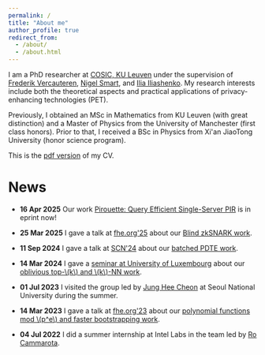 ```yaml
---
permalink: /
title: "About me"
author_profile: true
redirect_from: 
  - /about/
  - /about.html
---
```


I am a PhD researcher at [COSIC, KU Leuven](https://www.esat.kuleuven.be/cosic/) under the supervision of 
[Frederik Vercauteren](https://scholar.google.com/citations?user=pYTEVIEAAAAJ&hl=en), [Nigel Smart](https://nigelsmart.github.io/), and [Ilia Iliashenko](https://iliailia.github.io/). My research interests include 
both the theoretical aspects and practical applications of privacy-enhancing technologies (PET).

Previously, I obtained an MSc in Mathematics from KU Leuven (with great distinction) and a Master of Physics from the University of Manchester 
(first class honors). Prior to that, I received a BSc in Physics from Xi'an JiaoTong University (honor science program).  

This is the [pdf version](/files/resume.pdf) of my CV.

News
======
 - **16 Apr 2025** Our work [Pirouette: Query Efficient Single-Server PIR](https://eprint.iacr.org/2025/680) is in eprint now!

 - **25 Mar 2025** I gave a talk at [fhe.org'25](https://fhe.org/conferences/conference-2025/) about our [Blind zkSNARK work](https://eprint.iacr.org/2024/1684).

 - **11 Sep 2024** I gave a talk at [SCN'24](https://scn.unisa.it/scn24/) about our [batched PDTE work](https://eprint.iacr.org/2024/662).

 - **14 Mar 2024** I gave a [seminar at University of Luxembourg](http://www.crypto-uni.lu/meetings.html) about our [oblivious top-\\(k\\) and \\(k\\)-NN work](https://eprint.iacr.org/2023/852). 

 - **01 Jul 2023** I visited the group led by [Jung Hee Cheon](https://scholar.google.com/citations?user=KlTc3U4AAAAJ&hl=en) at Seoul National University during the summer.

 - **14 Mar 2023** I gave a talk at [fhe.org'23](https://fhe.org/conferences/conference-2023/resources) about our [polynomial functions mod \\(p^e\\) and faster bootstrapping work](https://eprint.iacr.org/2022/1364). 

 - **04 Jul 2022** I did a summer internship at Intel Labs in the team led by [Ro Cammarota](https://www.intel.com/content/www/us/en/research/featured-researchers/ro-cammarota.html). 